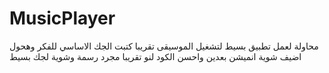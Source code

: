 # MusicPlayer
محاولة لعمل تطبيق بسيط لتشغيل الموسيقى
تقريبا كتبت الجك الاساسي للفكر وهحول اضيف شوية انميشن بعدين واحسن الكود لنو تقريبا مجرد رسمة وشوية لجك بسيط